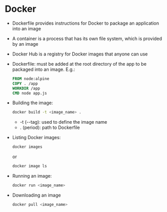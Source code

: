 # Docker

* Dockerfile provides instructions for Docker to package an application into an image
* A container is a process that has its own file system, which is provided by an image
* Docker Hub is a registry for Docker images that anyone can use 
* Dockerfile: must be added at the root directory of the app to be packaged into an image. E.g.:

  ```dockerfile
  FROM node:alpine
  COPY . /app
  WORKDIR /app
  CMD node app.js
  ```

* Building the image:

  ```sh
  docker build -t <image_name> .
  ```
    * -t (--tag): used to define the image name
    * . (period): path to Dockerfile

* Listing Docker images:

  ```sh
  docker images
  ```

  or

   ```sh
  docker image ls 
  ```

* Running an image:

  ```sh
  docker run <image_name>
  ```

* Downloading an image

  ```sh
  docker pull <image_name>
  ```
